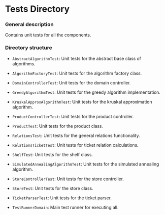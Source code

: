 # Tests Directory

### General description
Contains unit tests for all the components.

### Directory structure
- `AbstractAlgorithmTest`: Unit tests for the abstract base class of algorithms.


- `AlgorithmFactoryTest`: Unit tests for the algorithm factory class.


- `DomainControllerTest`: Unit tests for the domain controller.


- `GreedyAlgorithmTest`: Unit tests for the greedy algorithm implementation.


- `KruskalApproxAlgorithmTest`: Unit tests for the kruskal approximation algorithm.


- `ProductControllerTest`: Unit tests for the product controller.


- `ProductTest`: Unit tests for the product class.


- `RelationsTest`: Unit tests for the general relations functionality.


- `RelationsTicketTest`: Unit tests for ticket relation calculations.


- `ShelfTest`: Unit tests for the shelf class.


- `SimulatedAnnealingAlgorithmTest`: Unit tests for the simulated annealing algorithm.


- `StoreControllerTest`: Unit tests for the store controller.


- `StoreTest`: Unit tests for the store class.


- `TicketParserTest`: Unit tests for the ticket parser.


- `TestRunnerDomain`: Main test runner for executing all.
